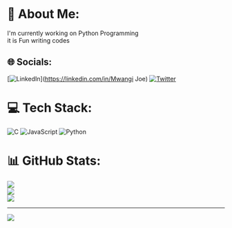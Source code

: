 # 💫 About Me:
I'm currently working on Python Programming<br>it is Fun writing codes<br>


## 🌐 Socials:
[![LinkedIn](https://img.shields.io/badge/LinkedIn-%230077B5.svg?logo=linkedin&logoColor=white)](https://linkedin.com/in/Mwangi Joe) [![Twitter](https://img.shields.io/badge/Twitter-%231DA1F2.svg?logo=Twitter&logoColor=white)](https://twitter.com/@joeeeazyy) 

# 💻 Tech Stack:
![C](https://img.shields.io/badge/c-%2300599C.svg?style=for-the-badge&logo=c&logoColor=white) ![JavaScript](https://img.shields.io/badge/javascript-%23323330.svg?style=for-the-badge&logo=javascript&logoColor=%23F7DF1E) ![Python](https://img.shields.io/badge/python-3670A0?style=for-the-badge&logo=python&logoColor=ffdd54)
# 📊 GitHub Stats:
![](https://github-readme-stats.vercel.app/api?username=joeeazy&theme=dark&hide_border=false&include_all_commits=false&count_private=false)<br/>
![](https://github-readme-streak-stats.herokuapp.com/?user=joeeazy&theme=dark&hide_border=false)<br/>
![](https://github-readme-stats.vercel.app/api/top-langs/?username=joeeazy&theme=dark&hide_border=false&include_all_commits=false&count_private=false&layout=compact)

---
[![](https://visitcount.itsvg.in/api?id=joeeazy&icon=0&color=0)](https://visitcount.itsvg.in)
